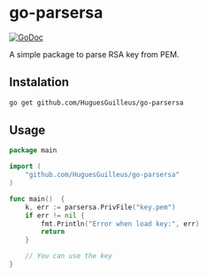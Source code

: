 # go-parsersa

[![GoDoc](https://godoc.org/HuguesGuilleus/go-parsersa?status.svg)](https://godoc.org/HuguesGuilleus/go-parsersa)

A simple package to parse RSA key from PEM.

## Instalation

```bash
go get github.com/HuguesGuilleus/go-parsersa
```

## Usage

```go
package main

import (
	"github.com/HuguesGuilleus/go-parsersa"
)

func main()  {
	k, err := parsersa.PrivFile("key.pem")
	if err != nil {
		fmt.Println("Error when load key:", err)
		return
	}

	// You can use the key
}
```
